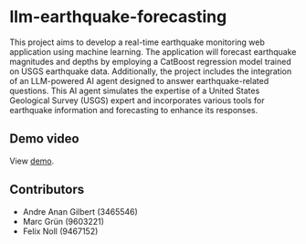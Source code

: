 # llm-earthquake-forecasting

This project aims to develop a real-time earthquake monitoring web application using machine learning. The application will forecast earthquake magnitudes and depths by employing a CatBoost regression model trained on USGS earthquake data. Additionally, the project includes the integration of an LLM-powered AI agent designed to answer earthquake-related questions. This AI agent simulates the expertise of a United States Geological Survey (USGS) expert and incorporates various tools for earthquake information and forecasting to enhance its responses.

## Demo video

View [demo](https://drive.google.com/file/d/1YS5fnr3ubdWKAJjeo8A5JRk-6bY-3Lzc/view).

## Contributors

- Andre Anan Gilbert (3465546)
- Marc Grün (9603221)
- Felix Noll (9467152)
